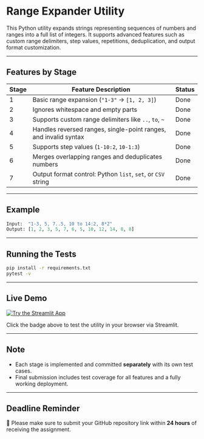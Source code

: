 # Range Expander Utility

This Python utility expands strings representing sequences of numbers and ranges into a full list of integers. It supports advanced features such as custom range delimiters, step values, repetitions, deduplication, and output format customization.

---

## Features by Stage

| Stage | Feature Description                                                                 | Status |
|-------|--------------------------------------------------------------------------------------|--------|
| 1     | Basic range expansion (`"1-3"` → `[1, 2, 3]`)                                        | Done |
| 2     | Ignores whitespace and empty parts                                                  | Done |
| 3     | Supports custom range delimiters like `..`, `to`, `~`                               | Done |
| 4     | Handles reversed ranges, single-point ranges, and invalid syntax                   | Done |
| 5     | Supports step values (`1-10:2`, `10-1:3`)                                           | Done |
| 6     | Merges overlapping ranges and deduplicates numbers                                 | Done |
| 7     | Output format control: Python `list`, `set`, or `CSV` string                       | Done |

---

## Example

```python
Input:  "1-3, 5, 7..5, 10 to 14:2, 8*2"
Output: [1, 2, 3, 5, 7, 6, 5, 10, 12, 14, 8, 8]
```

---

## Running the Tests

```bash
pip install -r requirements.txt
pytest -v
```

---

## Live Demo

[![Try the Streamlit App](https://static.streamlit.io/badges/streamlit_badge_black_white.svg)](https://shaileshsachan-rangeexpander-streamlit-app-yxrdty.streamlit.app/)

Click the badge above to test the utility in your browser via Streamlit.

---

## Note

- Each stage is implemented and committed **separately** with its own test cases.
- Final submission includes test coverage for all features and a fully working deployment.

---

## Deadline Reminder

📢 Please make sure to submit your GitHub repository link within **24 hours** of receiving the assignment.
